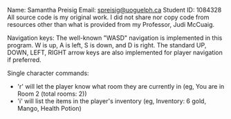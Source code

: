 Name: Samantha Preisig
Email: spreisig@uoguelph.ca
Student ID: 1084328
All source code is my original work. I did not share nor copy code from resources other than what is provided from my Professor, Judi McCuaig.

Navigation keys:
The well-known "WASD" navigation is implemented in this program. W is up, A is left, S is down, and D is right. The standard UP, DOWN, LEFT, RIGHT arrow keys are also implemented for player navigation if preferred.

Single character commands:
- 'r' will let the player know what room they are currently in (eg, You are in Room 2 (total rooms: 2))
- 'i' will list the items in the player's inventory (eg, Inventory: 6 gold, Mango, Health Potion)